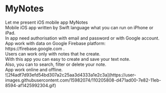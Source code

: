 <h1>MyNotes</h1>
Let me present iOS mobile app MyNotes<br/>
Mobile iOS app written by Swift language what you can run on iPhone or iPad.<br/>
In app need authorisation with email and password or with Google account.<br/>
App work with data on Google Firebase platform: https://firebase.google.com .<br/>
Users can work only with notes that he create. <br/> 
With this app you can easy to create and save your text note.<br/>
Also, you can to search, filter or delete your note.<br/>
App work online and offline.<br/>
![2f4adf7d93efd54bd307a2c25aa3d4333a1e2c3a](https://user-images.githubusercontent.com/15982074/110205808-d471ad00-7e82-11eb-8594-af1425992304.gif)
